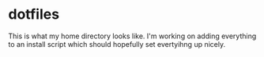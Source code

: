 # dotfiles
This is what my home directory looks like. I'm working on adding everything to
an install script which should hopefully set evertyihng up nicely.
